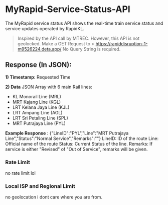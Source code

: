 # MyRapid-Service-Status-API
The MyRapid service status API shows the real-time train service status and service updates operated by RapidKL.
> Inspired by the API call by MTREC. However, this API is not geolocked.
Make a GET Request to > https://rapiddisruption-1-m9526224.deta.app/
No Query String is required.

## Response (In JSON):

**1) Timestamp:**
Requested Time

**2) Data**
JSON Array with 6 main Rail lines:
  - KL Monorail Line (MRL)
  - MRT Kajang Line (KGL)
  - LRT Kelana Jaya Line (KJL)
  - LRT Ampang Line (AGL)
  - LRT Sri Petaling Line (SPL)
  - MRT Putrajaya Line (PYL)

**Example Response** : {"LineID":"PYL","Line":"MRT Putrajaya Line","Status":"Normal Service","Remarks":""} 
LineID: ID of the route
Line: Official name of the route
Status: Current Status of the line.
Remarks: If service is either "Revised" of "Out of Service", remarks will be given.

### Rate Limit
no rate limit lol

### Local ISP and Regional Limit
no geolocation i dont care where you are from.
